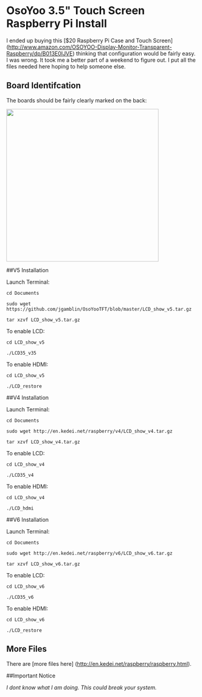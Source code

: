 # OsoYoo 3.5" Touch Screen Raspberry Pi Install

I ended up buying this [$20 Raspberry Pi Case and Touch Screen] 
(http://www.amazon.com/OSOYOO-Display-Monitor-Transparent-Raspberry/dp/B013E0IJVE) thinking that configuration would be fairly easy. I was wrong. It took me a better part of a weekend to figure out.  I put all the files needed here hoping to help someone else. 

## Board Identifcation 

The boards should be fairly clearly marked on the back:

<img src="http://jerrygamblin.com/wp-content/uploads/2016/05/2016-05-01-16.06.46.jpg" width="400">


##V5 Installation

Launch Terminal:

 `cd Documents `
 
 `sudo wget https://github.com/jgamblin/OsoYooTFT/blob/master/LCD_show_v5.tar.gz `
 
 `tar xzvf LCD_show_v5.tar.gz `
 

To enable LCD:

 `cd LCD_show_v5 `
 
 `./LCD35_v35 `
 
 To enable HDMI:

 `cd LCD_show_v5`
 
 `./LCD_restore`
 
 
##V4 Installation

Launch Terminal:

 `cd Documents`
 
 `sudo wget http://en.kedei.net/raspberry/v4/LCD_show_v4.tar.gz`
 
 `tar xzvf LCD_show_v4.tar.gz`
 

To enable LCD:

 `cd LCD_show_v4`
 
 `./LCD35_v4`
 
 To enable HDMI:

 `cd LCD_show_v4`
 
 `./LCD_hdmi`

##V6 Installation

Launch Terminal:

 `cd Documents`
 
 `sudo wget http://en.kedei.net/raspberry/v6/LCD_show_v6.tar.gz`
 
 `tar xzvf LCD_show_v6.tar.gz`
 

To enable LCD:

 `cd LCD_show_v6`
 
 `./LCD35_v6`
 
 To enable HDMI:

 `cd LCD_show_v6`
 
 `./LCD_restore`
 
 ## More Files
 There are [more files here] (http://en.kedei.net/raspberry/raspberry.html).
 
##Important Notice
 
*I dont know what I am doing. This could break your system.* 
